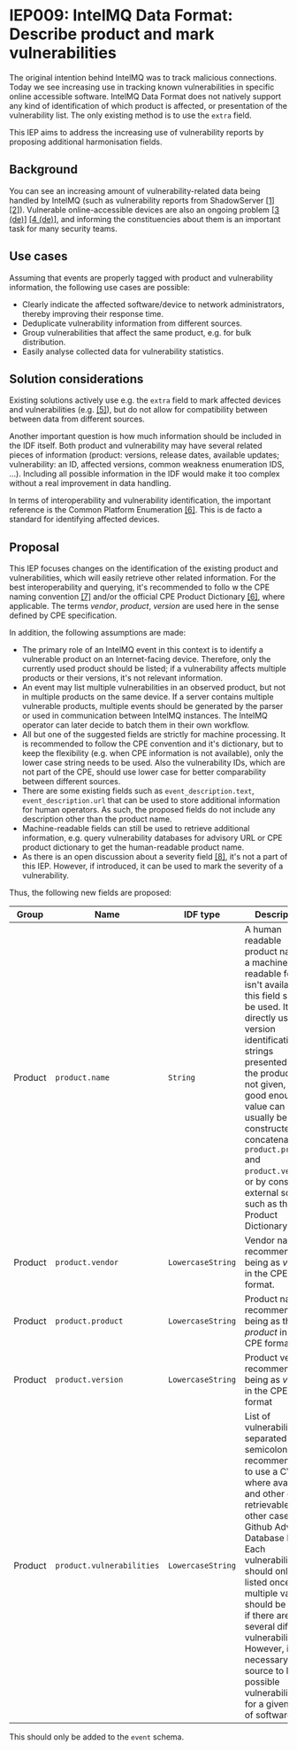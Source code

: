 # IEP009: IntelMQ Data Format: Describe product and mark vulnerabilities

The original intention behind IntelMQ was to track malicious connections. Today we see
increasing use in tracking known vulnerabilities in specific online accessible software. IntelMQ
Data Format does not natively support any kind of identification of which product is affected, or
presentation of the vulnerability list. The only existing method is to use the `extra` field.

This IEP aims to address the increasing use of vulnerability reports by proposing additional
harmonisation fields.

## Background

You can see an increasing amount of vulnerability-related data being handled by IntelMQ (such as
vulnerability reports from ShadowServer [[1]](https://www.shadowserver.org/what-we-do/network-reporting/vulnerable-http-report/) [[2]](https://www.shadowserver.org/what-we-do/network-reporting/vulnerable-exchange-server-report/)).
Vulnerable online-accessible devices are also an ongoing problem [[3 (de)]](https://cert.at/de/warnungen/2023/10/kritische-sicherheitslucke-in-cisco-ios-xe-aktiv-ausgenutzt) [[4 (de)]](https://cert.at/de/warnungen/2023/10/kritische-sicherheitslucke-in-citrix-netscaler-adc-und-netscaler-gateway-aktiv-ausgenutzt-updates-verfugbar),
and informing the constituencies about them is an important task for many security teams.

## Use cases

Assuming that events are properly tagged with product and vulnerability information, the following
use cases are possible:

  * Clearly indicate the affected software/device to network administrators, thereby improving their
    response time.
  * Deduplicate vulnerability information from different sources.
  * Group vulnerabilities that affect the same product, e.g. for bulk distribution.
  * Easily analyse collected data for vulnerability statistics.

## Solution considerations

Existing solutions actively use e.g. the `extra` field to mark affected devices and
vulnerabilities (e.g. [[5]](https://github.com/The-Shadowserver-Foundation/report_schema/blob/c45354ef8abcfdc049b1d665eac2bc1310973a88/intelmq.json#L13082-L13090)), but do not allow for
compatibility between between data from different sources.

Another important question is how much information should be included in the IDF itself. Both
product and vulnerability may have several related pieces of information (product: versions,
release dates, available updates; vulnerability: an ID, affected versions, common weakness
enumeration IDS, ...). Including all possible information in the IDF would make it too complex
without a real improvement in data handling.

In terms of interoperability and vulnerability identification, the important reference is
the Common Platform Enumeration [[6]](https://nvd.nist.gov/products/cpe). This is de facto
a standard for identifying affected devices.

## Proposal

This IEP focuses changes on the identification of the existing product and vulnerabilities, which
will easily retrieve other related information. For the best interoperability and querying, it's
recommended to follo
w the CPE naming convention [[7]](https://nvlpubs.nist.gov/nistpubs/Legacy/IR/nistir7695.pdf) and/or the official CPE Product Dictionary  [[6]](https://nvd.nist.gov/products/cpe), where applicable.
The terms _vendor_, _product_, _version_ are used here in the sense defined by CPE specification.

In addition, the following assumptions are made:
  * The primary role of an IntelMQ event in this context is to identify a vulnerable product on an
    Internet-facing device. Therefore, only the currently used product should be listed; if a
    vulnerability affects multiple products or their versions, it's not relevant information.
  * An event may list multiple vulnerabilities in an observed product, but not in multiple products
    on the same device. If a server contains multiple vulnerable products, multiple events should be
    generated by the parser or used in communication between IntelMQ instances. The IntelMQ operator
    can later decide to batch them in their own workflow.
  * All but one of the suggested fields are strictly for machine processing. It is recommended to
    follow the CPE convention and it's dictionary, but to keep the flexibility (e.g. when CPE
    information is not available), only the lower case string needs to be used. Also the
    vulnerability IDs, which are not part of the CPE, should use lower case for better comparability
    between different sources.
  * There are some existing fields such as `event_description.text`, `event_description.url` that
    can be used to store additional information for human operators. As such, the proposed fields
    do not include any description other than the product name.
  * Machine-readable fields can still be used to retrieve additional information, e.g. query
    vulnerability databases for advisory URL or CPE product dictionary to get the human-readable
    product name.
  * As there is an open discussion about a severity field [[8]](https://github.com/certtools/intelmq/issues/2365),
    it's not a part of this IEP. However, if introduced, it can be used to mark the severity of a
    vulnerability.

Thus, the following new fields are proposed:

| Group | Name | IDF type | Description | Example »
| - | ---- | ---- | ----- | - |
| Product | `product.name` | `String` | A human readable product name. If a machine-readable format isn't available, this field should be used. It can directly use the version identification strings presented by the product. If not given, a good enough value can usually be constructed by concatenating `product.product` and `product.version`, or by consulting external sources such as the CPE Product Dictionary. | `openssh_/8.9` |
|Product | `product.vendor` | `LowercaseString` | Vendor name, recommended being as _vendor_ in the CPE format. | `openbsd` |
| Product | `product.product` | `LowercaseString` | Product name, recommended being as the _product_ in the CPE format. | `openssh` |
| Product | `product.version` | `LowercaseString` | Product version, recommended being as _version_ in the CPE format | `8.9` |
| Product | `product.vulnerabilities` | `LowercaseString` | List of vulnerability IDs, separated by semicolons. It's recommended to use a CVE ID where available, and other easily retrievable IDs in other cases, e.g. Github Advisory Database ID [[9]](https://docs.github.com/en/code-security/security-advisories/working-with-global-security-advisories-from-the-github-advisory-database/browsing-security-advisories-in-the-github-advisory-database). Each vulnerability should only be listed once, and multiple values should be used if there are several different vulnerabilities. However, it's not necessary for a source to list all possible vulnerabilities for a given piece of software. | `cve-2023-38408;cve-2023-28531;cve-2008-3844;cve-2007-2768` |

This should only be added to the `event` schema.
